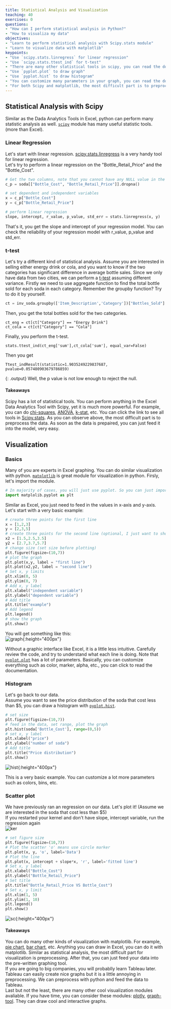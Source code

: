 ```yaml
---
title: Statistical Analysis and Visualization
teaching: 40
exercises: 0
questions:
- "How can I perform statistical analysis in Python?"
- "How to visualiza my data"
objectives:
- "Learn to perform statistical analysis with Scipy.stats module"
- "Learn to visualize data with matplotlib"
keypoints:
- "Use `scipy.stats.linregress` for linear regression"
- "Use `scipy.stats.ttest_ind` for t-test"
- "There are many other statistical tools in scipy, you can read the documentation for more details"
- "Use `pyplot.plot` to draw graph"
- "Use `pyplot.hist` to draw histogram" 
- "You can customize many parameters in your graph, you can read the documentation for more details"
- "For both Scipy and matplotlib, the most difficult part is to preprocess your data. After that, you can just find the right function and feed your data into it."   
---
```


## Statistical Analysis with Scipy
Similar as the Dada Analytics Tools in Excel, python can perform many statistic analysis as well. [`scipy`](https://www.scipy.org/) module has many useful statistic tools. (more than Excel). 

### Linear Regression  
Let's start with linear regression. [scipy.stats.linregress](https://docs.scipy.org/doc/scipy/reference/generated/scipy.stats.linregress.html) is a very handy tool for linear regression.   
Let's try to perform a linear regression on the "Bottle_Retail_Price" and the "Bottle_Cost".  

```python  
# Get the two columns, note that you cannot have any NULL value in the input  
c_p = soda[["Bottle_Cost", "Bottle_Retail_Price"]].dropna()

# set dependent and independent variables  
x = c_p["Bottle_Cost"]
y = c_p["Bottle_Retail_Price"]

# perform linear regression
slope, intercept, r_value, p_value, std_err = stats.linregress(x, y)
```
That's it, you get the slope and intercept of your regression model. You can check the reliability of your regression model with r_value, p_value and std_err. 

### t-test
Let's try a different kind of statistical analysis. Assume you are interested in selling either energy drink or cola, and you want to know if the two categories has significant difference in average bottle sales. 
Since we only have data from two cities, we can perform a [t-test](https://docs.scipy.org/doc/scipy/reference/generated/scipy.stats.ttest_ind.html) assuming different variance. 
Firstly we need to use aggregate function to find the total bottle sold for each soda in each category. Remember the groupby function? Try to do it by yourself.  

```python
ct = inv_soda.groupby(['Item_Description','Category'])["Bottles_Sold"].agg(["sum"]).reset_index()
```

Then, you get the total bottles sold for the two categories. 
```
ct_eng = ct[ct["Category"] == "Energy Drink"]
ct_cola = ct[ct["Category"] == "Cola"]
```
Finally, you perform the t-test. 
```
stats.ttest_ind(ct_eng['sum'],ct_cola['sum'], equal_var=False)
```
Then you get 
```
Ttest_indResult(statistic=1.9035249229837687, pvalue=0.057480903679786859)
```
{: .output}
Well, the p value is not low enough to reject the null.  <br>

#### Takeaways
Scipy has a lot of statistical tools. You can perform anything in the Excel Data Analytics Tool with Scipy, yet it is much more powerful. For example, you can do [chi-squares](https://docs.scipy.org/doc/scipy/reference/generated/scipy.stats.chisquare.html#scipy.stats.chisquare), [ANOVA](https://docs.scipy.org/doc/scipy/reference/generated/scipy.stats.f_oneway.html#scipy.stats.f_oneway), [k-stat](https://docs.scipy.org/doc/scipy/reference/generated/scipy.stats.kstat.html#scipy.stats.kstat), etc. You can click the link to see all tools in [Scipy.stats](https://docs.scipy.org/doc/scipy/reference/stats.html). As you can observe above, the most difficult part is to preprocess the data. As soon as the data is prepaired, you can just feed it into the model, very easy.  

## Visualization  

### Basics   
Many of you are experts in Excel graphing. You can do similar visualization with python. [`matplotlib`](https://matplotlib.org/) is great module for visualization in python. Firsly, let's import the module.  

```python
# In majority of cases, you will just use pyplot. So you can just import that.   
import matplolib.pyplot as plt
```
Similar as Excel, you just need to feed in the values in x-axis and y-axis. Let's start with a very basic example:   
```python
# create three points for the first line
x = [1,2,3]
y = [2,3,5]
# create three points for the second line (optional, I just want to show you that you can plot multiple lines in one graph)
x2 = [1.5,2.5,3.5]
y2 = [2.7,3.7,5.7]
# change size (set size before plotting)
plt.figure(figsize=(10,7))
# plot the graph  
plt.plot(x,y, label = "first line")
plt.plot(x2,y2, label = "second line")
# Set x, y limits  
plt.xlim(0, 5)
plt.ylim(0, 7)
# Add x, y label  
plt.xlabel("independent variable")
plt.ylabel("dependent variable")
# Add title
plt.title("example") 
# Add legend  
plt.legend()
# show the graph
plt.show()
```
You will get something like this:  
![graph](../pic/graph.png){:height="400px"}

Without a graphic interface like Excel, it is a little less intuitive. Carefully review the code, and try to understand what each line is doing.  Note that [`pyplot.plot`](https://matplotlib.org/api/_as_gen/matplotlib.pyplot.plot.html) has a lot of parameters. Basically, you can customize everything such as color, marker, alpha, etc., you can click to read the documentation. 

### Histogram  
Let's go back to our data.  
Assume you want to see the price distribution of the soda that cost less than $5, you can draw a histogram with [`pyplot.hist`](https://matplotlib.org/api/_as_gen/matplotlib.pyplot.hist.html).  

```python
# set size
plt.figure(figsize=(10,7))
# feed in the data, set range, plot the graph 
plt.hist(soda['Bottle_Cost'], range=(0,5))
# set x, y label
plt.xlabel("price")
plt.ylabel("number of soda")
# Add title
plt.title("Price distribution") 
plt.show()
```
![hist](../pic/hist.png){:height="400px"}

This is a very basic example. You can customize a lot more parameters such as colors, bins, etc. 

### Scatter plot  
We have previously ran an regression on our data. Let's plot it! (Assume we are interested in the soda that cost less than $5) <br>
If you restarted your kernel and don't have slope, intercept variable, run the regression again  
![ker](../pic/kernel.jpg) 

```python
# set figure size  
plt.figure(figsize=(10,7))
# Plot the scatter 'o' means use circle marker  
plt.plot(x, y, 'o', label='Data')
# Plot the line  
plt.plot(x, intercept + slope*x, 'r', label='fitted line')
# Set x, y label  
plt.xlabel("Bottle_Cost")
plt.ylabel("Bottle_Retail_Price")
# Set title  
plt.title("Bottle_Retail_Price VS Bottle_Cost") 
# Set x, y limit  
plt.xlim(1, 5)
plt.ylim(1, 10)
plt.legend()
plt.show()
```
![sc](../pic/sc.png){:height="400px"}

#### Takeaways  
You can do many other kinds of visualization with matplotlib. For example, [pie chart](https://matplotlib.org/api/_as_gen/matplotlib.pyplot.pie.html), [bar chart](https://matplotlib.org/api/_as_gen/matplotlib.pyplot.bar.html), etc. Anything you can draw in Excel, you can do it with matplotlib. Similar as statistical analysis, the most difficult part for visualization is preprocessing. After that, you can just feed your data into the pre-written graphing tool.  
If you are going to big companies, you will probablly learn Tableau later. Tableau can easily create nice graphs but it is a little annoying in preprocessing. We can preprocess with python and feed the data to Tableau. <br> 
Last but not the least, there are many other cool visualization modules avaliable. If you have time, you can consider these modules: [plotly](https://plot.ly/), [graph-tool](https://graph-tool.skewed.de). They can draw cool and interactive graphs. 

